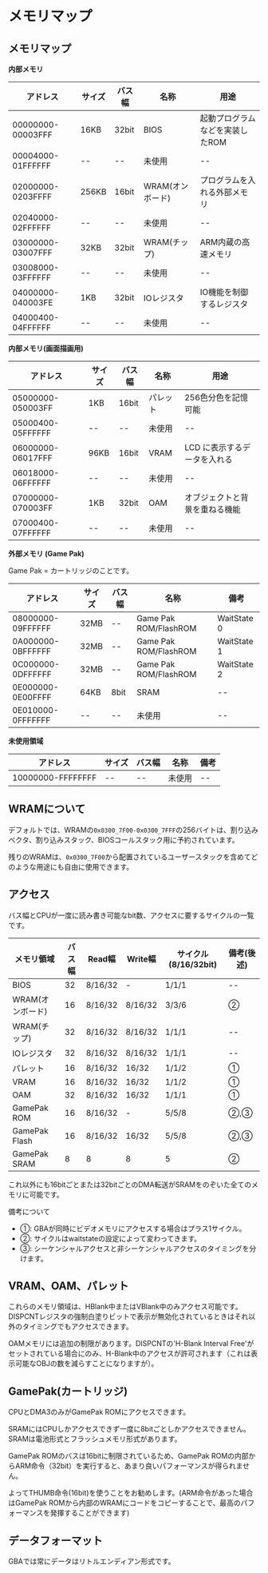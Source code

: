 # メモリマップ

## メモリマップ

**内部メモリ**

アドレス | サイズ | バス幅 | 名称 | 用途
---- | ---- | ---- | ---- | ----
00000000-00003FFF | 16KB | 32bit | BIOS | 起動プログラムなどを実装したROM
00004000-01FFFFFF | -- | -- | 未使用 | -- 
02000000-0203FFFF | 256KB | 16bit | WRAM(オンボード) | プログラムを入れる外部メモリ
02040000-02FFFFFF | -- | -- | 未使用 | -- 
03000000-03007FFF | 32KB | 32bit | WRAM(チップ) | ARM内蔵の高速メモリ
03008000-03FFFFFF | -- | -- | 未使用 | -- 
04000000-040003FE | 1KB | 32bit | IOレジスタ | IO機能を制御するレジスタ
04000400-04FFFFFF | -- | -- | 未使用 | -- 

**内部メモリ(画面描画用)**

アドレス | サイズ | バス幅 | 名称 | 用途
---- | ---- | ---- | ---- | ----
05000000-050003FF | 1KB | 16bit | パレット | 256色分色を記憶可能
05000400-05FFFFFF | -- | -- | 未使用 | -- 
06000000-06017FFF | 96KB | 16bit | VRAM | LCD に表示するデータを入れる
06018000-06FFFFFF | -- | -- | 未使用 | -- 
07000000-070003FF | 1KB | 32bit | OAM | オブジェクトと背景を重ねる機能
07000400-07FFFFFF | -- | -- | 未使用 | -- 

**外部メモリ (Game Pak)**

Game Pak = カートリッジのことです。

アドレス | サイズ | バス幅 | 名称 | 備考
---- | ---- | ---- | ---- | ----
08000000-09FFFFFF | 32MB | -- | Game Pak ROM/FlashROM | WaitState 0
0A000000-0BFFFFFF | 32MB | -- | Game Pak ROM/FlashROM | WaitState 1
0C000000-0DFFFFFF | 32MB | -- | Game Pak ROM/FlashROM | WaitState 2
0E000000-0E00FFFF | 64KB | 8bit | SRAM | --
0E010000-0FFFFFFF | -- | -- | 未使用 | -- 

**未使用領域**

アドレス | サイズ | バス幅 | 名称 | 備考
---- | ---- | ---- | ---- | ----
10000000-FFFFFFFF | -- | -- | 未使用 | -- 

## WRAMについて

デフォルトでは、WRAMの`0x0300_7F00-0x0300_7FFF`の256バイトは、割り込みベクタ、割り込みスタック、BIOSコールスタック用に予約されています。

残りのWRAMは、`0x0300_7F00`から配置されているユーザースタックを含めてどのような用途にも自由に使用できます。

## アクセス

バス幅とCPUが一度に読み書き可能なbit数、アクセスに要するサイクルの一覧です。

メモリ領域 | バス幅 | Read幅 | Write幅 | サイクル(8/16/32bit) | 備考(後述)
---- | ---- | ---- | ---- | ---- | ---- 
BIOS      | 32  |  8/16/32  | -       |  1/1/1 | --
WRAM(オンボード) | 16  |  8/16/32  | 8/16/32 |  3/3/6 | ②
WRAM(チップ)  | 32  |  8/16/32  | 8/16/32 |  1/1/1 | --
IOレジスタ           | 32  |  8/16/32  | 8/16/32 |  1/1/1 | --
パレット   | 16  |  8/16/32  | 16/32   |  1/1/2 | ①
VRAM          | 16  |  8/16/32  | 16/32   |  1/1/2 | ①
OAM           | 32  |  8/16/32  | 16/32   |  1/1/1 | ①
GamePak ROM   | 16  |  8/16/32  | -       |  5/5/8 | ②,③
GamePak Flash | 16  |  8/16/32  | 16/32   |  5/5/8 | ②,③
GamePak SRAM  | 8   |  8        | 8       |  5     | ②

これ以外にも16bitごとまたは32bitごとのDMA転送がSRAMをのぞいた全てのメモリに可能です。

備考について

- ①: GBAが同時にビデオメモリにアクセスする場合はプラス1サイクル。
- ②: サイクルはwaitstateの設定によって変わってきます。
- ③: シーケンシャルアクセスと非シーケンシャルアクセスのタイミングを分けます。

## VRAM、OAM、パレット

これらのメモリ領域は、HBlank中またはVBlank中のみアクセス可能です。 DISPCNTレジスタの強制白塗りビットで表示が無効化されているときはそれ以外のタイミングでもアクセスできます。

OAMメモリには追加の制限があります。DISPCNTの'H-Blank Interval Free'がセットされている場合にのみ、H-Blank中のアクセスが許可されます（これは表示可能なOBJの数を減らすことになりますが）。

## GamePak(カートリッジ)

CPUとDMA3のみがGamePak ROMにアクセスできます。

SRAMにはCPUしかアクセスできず一度に8bitごとしかアクセスできません。 SRAMは電池形式とフラッシュメモリ形式があります。

GamePak ROMのバスは16bitに制限されているため、GamePak ROMの内部からARM命令（32bit）を実行すると、あまり良いパフォーマンスが得られません。

よってTHUMB命令(16bit)を使うことをお勧めします。(ARM命令があった場合はGamePak ROMから内部のWRAMにコードをコピーすることで、最高のパフォーマンスを発揮することができます)

## データフォーマット

GBAでは常にデータはリトルエンディアン形式です。
